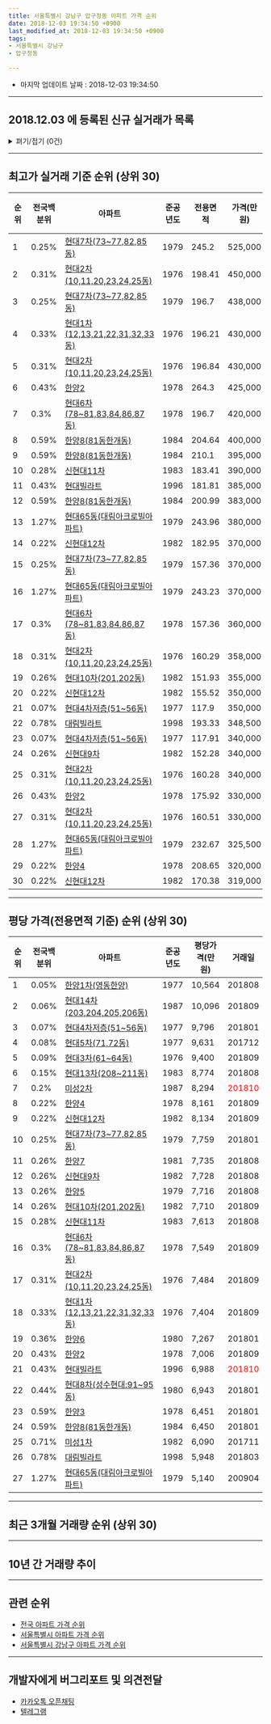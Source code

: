 ```yaml
---
title: 서울특별시 강남구 압구정동 아파트 가격 순위
date: 2018-12-03 19:34:50 +0900
last_modified_at: 2018-12-03 19:34:50 +0900
tags:
- 서울특별시 강남구
- 압구정동

---
```


* 마지막 업데이트 날짜 : 2018-12-03 19:34:50

---

## 2018.12.03 에 등록된 신규 실거래가 목록

<details>
<summary>펴기/접기 (0건)</summary>
<div markdown="1">

|아파트|전국백분위|준공년도|전용면적|가격(만원)|평당가격(만원)|거래일|
|---|---|---|---|---|---|---|
|없음|||||||


</div>
</details>

---

## 최고가 실거래 기준 순위 (상위 30)


|순위|전국백분위|아파트|준공년도|전용면적|가격(만원)|평당가격(만원)|거래일|
|---|---|---|---|---|---|---|---|
|1|0.25%|[현대7차(73~77,82,85동)](https://search.naver.com/search.naver?query=%EC%84%9C%EC%9A%B8%ED%8A%B9%EB%B3%84%EC%8B%9C+%EA%B0%95%EB%82%A8%EA%B5%AC+%EC%95%95%EA%B5%AC%EC%A0%95%EB%8F%99+%ED%98%84%EB%8C%807%EC%B0%A8%2873%7E77%2C82%2C85%EB%8F%99%29)|1979|245.2|525,000|7,065|201806|
|2|0.31%|[현대2차(10,11,20,23,24,25동)](https://search.naver.com/search.naver?query=%EC%84%9C%EC%9A%B8%ED%8A%B9%EB%B3%84%EC%8B%9C+%EA%B0%95%EB%82%A8%EA%B5%AC+%EC%95%95%EA%B5%AC%EC%A0%95%EB%8F%99+%ED%98%84%EB%8C%802%EC%B0%A8%2810%2C11%2C20%2C23%2C24%2C25%EB%8F%99%29)|1976|198.41|450,000|7,484|201809|
|3|0.25%|[현대7차(73~77,82,85동)](https://search.naver.com/search.naver?query=%EC%84%9C%EC%9A%B8%ED%8A%B9%EB%B3%84%EC%8B%9C+%EA%B0%95%EB%82%A8%EA%B5%AC+%EC%95%95%EA%B5%AC%EC%A0%95%EB%8F%99+%ED%98%84%EB%8C%807%EC%B0%A8%2873%7E77%2C82%2C85%EB%8F%99%29)|1979|196.7|438,000|7,348|201808|
|4|0.33%|[현대1차(12,13,21,22,31,32,33동)](https://search.naver.com/search.naver?query=%EC%84%9C%EC%9A%B8%ED%8A%B9%EB%B3%84%EC%8B%9C+%EA%B0%95%EB%82%A8%EA%B5%AC+%EC%95%95%EA%B5%AC%EC%A0%95%EB%8F%99+%ED%98%84%EB%8C%801%EC%B0%A8%2812%2C13%2C21%2C22%2C31%2C32%2C33%EB%8F%99%29)|1976|196.21|430,000|7,232|201808|
|5|0.31%|[현대2차(10,11,20,23,24,25동)](https://search.naver.com/search.naver?query=%EC%84%9C%EC%9A%B8%ED%8A%B9%EB%B3%84%EC%8B%9C+%EA%B0%95%EB%82%A8%EA%B5%AC+%EC%95%95%EA%B5%AC%EC%A0%95%EB%8F%99+%ED%98%84%EB%8C%802%EC%B0%A8%2810%2C11%2C20%2C23%2C24%2C25%EB%8F%99%29)|1976|196.84|430,000|7,208|201807|
|6|0.43%|[한양2](https://search.naver.com/search.naver?query=%EC%84%9C%EC%9A%B8%ED%8A%B9%EB%B3%84%EC%8B%9C+%EA%B0%95%EB%82%A8%EA%B5%AC+%EC%95%95%EA%B5%AC%EC%A0%95%EB%8F%99+%ED%95%9C%EC%96%912)|1978|264.3|425,000|5,306|201702|
|7|0.3%|[현대6차(78~81,83,84,86,87동)](https://search.naver.com/search.naver?query=%EC%84%9C%EC%9A%B8%ED%8A%B9%EB%B3%84%EC%8B%9C+%EA%B0%95%EB%82%A8%EA%B5%AC+%EC%95%95%EA%B5%AC%EC%A0%95%EB%8F%99+%ED%98%84%EB%8C%806%EC%B0%A8%2878%7E81%2C83%2C84%2C86%2C87%EB%8F%99%29)|1978|196.7|420,000|7,046|201808|
|8|0.59%|[한양8(81동한개동)](https://search.naver.com/search.naver?query=%EC%84%9C%EC%9A%B8%ED%8A%B9%EB%B3%84%EC%8B%9C+%EA%B0%95%EB%82%A8%EA%B5%AC+%EC%95%95%EA%B5%AC%EC%A0%95%EB%8F%99+%ED%95%9C%EC%96%918%2881%EB%8F%99%ED%95%9C%EA%B0%9C%EB%8F%99%29)|1984|204.64|400,000|6,450|201801|
|9|0.59%|[한양8(81동한개동)](https://search.naver.com/search.naver?query=%EC%84%9C%EC%9A%B8%ED%8A%B9%EB%B3%84%EC%8B%9C+%EA%B0%95%EB%82%A8%EA%B5%AC+%EC%95%95%EA%B5%AC%EC%A0%95%EB%8F%99+%ED%95%9C%EC%96%918%2881%EB%8F%99%ED%95%9C%EA%B0%9C%EB%8F%99%29)|1984|210.1|395,000|6,204|201712|
|10|0.28%|[신현대11차](https://search.naver.com/search.naver?query=%EC%84%9C%EC%9A%B8%ED%8A%B9%EB%B3%84%EC%8B%9C+%EA%B0%95%EB%82%A8%EA%B5%AC+%EC%95%95%EA%B5%AC%EC%A0%95%EB%8F%99+%EC%8B%A0%ED%98%84%EB%8C%8011%EC%B0%A8)|1983|183.41|390,000|7,017|201809|
|11|0.43%|[현대빌라트](https://search.naver.com/search.naver?query=%EC%84%9C%EC%9A%B8%ED%8A%B9%EB%B3%84%EC%8B%9C+%EA%B0%95%EB%82%A8%EA%B5%AC+%EC%95%95%EA%B5%AC%EC%A0%95%EB%8F%99+%ED%98%84%EB%8C%80%EB%B9%8C%EB%9D%BC%ED%8A%B8)|1996|181.81|385,000|6,988|<span style="color:red">201810</span>|
|12|0.59%|[한양8(81동한개동)](https://search.naver.com/search.naver?query=%EC%84%9C%EC%9A%B8%ED%8A%B9%EB%B3%84%EC%8B%9C+%EA%B0%95%EB%82%A8%EA%B5%AC+%EC%95%95%EA%B5%AC%EC%A0%95%EB%8F%99+%ED%95%9C%EC%96%918%2881%EB%8F%99%ED%95%9C%EA%B0%9C%EB%8F%99%29)|1984|200.99|383,000|6,288|201712|
|13|1.27%|[현대65동(대림아크로빌아파트)](https://search.naver.com/search.naver?query=%EC%84%9C%EC%9A%B8%ED%8A%B9%EB%B3%84%EC%8B%9C+%EA%B0%95%EB%82%A8%EA%B5%AC+%EC%95%95%EA%B5%AC%EC%A0%95%EB%8F%99+%ED%98%84%EB%8C%8065%EB%8F%99%28%EB%8C%80%EB%A6%BC%EC%95%84%ED%81%AC%EB%A1%9C%EB%B9%8C%EC%95%84%ED%8C%8C%ED%8A%B8%29)|1979|243.96|380,000|5,140|200904|
|14|0.22%|[신현대12차](https://search.naver.com/search.naver?query=%EC%84%9C%EC%9A%B8%ED%8A%B9%EB%B3%84%EC%8B%9C+%EA%B0%95%EB%82%A8%EA%B5%AC+%EC%95%95%EA%B5%AC%EC%A0%95%EB%8F%99+%EC%8B%A0%ED%98%84%EB%8C%8012%EC%B0%A8)|1982|182.95|370,000|6,673|201711|
|15|0.25%|[현대7차(73~77,82,85동)](https://search.naver.com/search.naver?query=%EC%84%9C%EC%9A%B8%ED%8A%B9%EB%B3%84%EC%8B%9C+%EA%B0%95%EB%82%A8%EA%B5%AC+%EC%95%95%EA%B5%AC%EC%A0%95%EB%8F%99+%ED%98%84%EB%8C%807%EC%B0%A8%2873%7E77%2C82%2C85%EB%8F%99%29)|1979|157.36|370,000|7,759|201801|
|16|1.27%|[현대65동(대림아크로빌아파트)](https://search.naver.com/search.naver?query=%EC%84%9C%EC%9A%B8%ED%8A%B9%EB%B3%84%EC%8B%9C+%EA%B0%95%EB%82%A8%EA%B5%AC+%EC%95%95%EA%B5%AC%EC%A0%95%EB%8F%99+%ED%98%84%EB%8C%8065%EB%8F%99%28%EB%8C%80%EB%A6%BC%EC%95%84%ED%81%AC%EB%A1%9C%EB%B9%8C%EC%95%84%ED%8C%8C%ED%8A%B8%29)|1979|243.23|370,000|5,019|200611|
|17|0.3%|[현대6차(78~81,83,84,86,87동)](https://search.naver.com/search.naver?query=%EC%84%9C%EC%9A%B8%ED%8A%B9%EB%B3%84%EC%8B%9C+%EA%B0%95%EB%82%A8%EA%B5%AC+%EC%95%95%EA%B5%AC%EC%A0%95%EB%8F%99+%ED%98%84%EB%8C%806%EC%B0%A8%2878%7E81%2C83%2C84%2C86%2C87%EB%8F%99%29)|1978|157.36|360,000|7,549|201809|
|18|0.31%|[현대2차(10,11,20,23,24,25동)](https://search.naver.com/search.naver?query=%EC%84%9C%EC%9A%B8%ED%8A%B9%EB%B3%84%EC%8B%9C+%EA%B0%95%EB%82%A8%EA%B5%AC+%EC%95%95%EA%B5%AC%EC%A0%95%EB%8F%99+%ED%98%84%EB%8C%802%EC%B0%A8%2810%2C11%2C20%2C23%2C24%2C25%EB%8F%99%29)|1976|160.29|358,000|7,370|201808|
|19|0.26%|[현대10차(201,202동)](https://search.naver.com/search.naver?query=%EC%84%9C%EC%9A%B8%ED%8A%B9%EB%B3%84%EC%8B%9C+%EA%B0%95%EB%82%A8%EA%B5%AC+%EC%95%95%EA%B5%AC%EC%A0%95%EB%8F%99+%ED%98%84%EB%8C%8010%EC%B0%A8%28201%2C202%EB%8F%99%29)|1982|151.93|355,000|7,710|201809|
|20|0.22%|[신현대12차](https://search.naver.com/search.naver?query=%EC%84%9C%EC%9A%B8%ED%8A%B9%EB%B3%84%EC%8B%9C+%EA%B0%95%EB%82%A8%EA%B5%AC+%EC%95%95%EA%B5%AC%EC%A0%95%EB%8F%99+%EC%8B%A0%ED%98%84%EB%8C%8012%EC%B0%A8)|1982|155.52|350,000|7,426|201801|
|21|0.07%|[현대4차저층(51~56동)](https://search.naver.com/search.naver?query=%EC%84%9C%EC%9A%B8%ED%8A%B9%EB%B3%84%EC%8B%9C+%EA%B0%95%EB%82%A8%EA%B5%AC+%EC%95%95%EA%B5%AC%EC%A0%95%EB%8F%99+%ED%98%84%EB%8C%804%EC%B0%A8%EC%A0%80%EC%B8%B5%2851%7E56%EB%8F%99%29)|1977|117.9|350,000|9,796|201801|
|22|0.78%|[대림빌라트](https://search.naver.com/search.naver?query=%EC%84%9C%EC%9A%B8%ED%8A%B9%EB%B3%84%EC%8B%9C+%EA%B0%95%EB%82%A8%EA%B5%AC+%EC%95%95%EA%B5%AC%EC%A0%95%EB%8F%99+%EB%8C%80%EB%A6%BC%EB%B9%8C%EB%9D%BC%ED%8A%B8)|1998|193.33|348,500|5,948|201803|
|23|0.07%|[현대4차저층(51~56동)](https://search.naver.com/search.naver?query=%EC%84%9C%EC%9A%B8%ED%8A%B9%EB%B3%84%EC%8B%9C+%EA%B0%95%EB%82%A8%EA%B5%AC+%EC%95%95%EA%B5%AC%EC%A0%95%EB%8F%99+%ED%98%84%EB%8C%804%EC%B0%A8%EC%A0%80%EC%B8%B5%2851%7E56%EB%8F%99%29)|1977|117.91|340,000|9,515|201712|
|24|0.26%|[신현대9차](https://search.naver.com/search.naver?query=%EC%84%9C%EC%9A%B8%ED%8A%B9%EB%B3%84%EC%8B%9C+%EA%B0%95%EB%82%A8%EA%B5%AC+%EC%95%95%EA%B5%AC%EC%A0%95%EB%8F%99+%EC%8B%A0%ED%98%84%EB%8C%809%EC%B0%A8)|1982|152.28|340,000|7,368|201808|
|25|0.31%|[현대2차(10,11,20,23,24,25동)](https://search.naver.com/search.naver?query=%EC%84%9C%EC%9A%B8%ED%8A%B9%EB%B3%84%EC%8B%9C+%EA%B0%95%EB%82%A8%EA%B5%AC+%EC%95%95%EA%B5%AC%EC%A0%95%EB%8F%99+%ED%98%84%EB%8C%802%EC%B0%A8%2810%2C11%2C20%2C23%2C24%2C25%EB%8F%99%29)|1976|160.28|340,000|7,000|201808|
|26|0.43%|[한양2](https://search.naver.com/search.naver?query=%EC%84%9C%EC%9A%B8%ED%8A%B9%EB%B3%84%EC%8B%9C+%EA%B0%95%EB%82%A8%EA%B5%AC+%EC%95%95%EA%B5%AC%EC%A0%95%EB%8F%99+%ED%95%9C%EC%96%912)|1978|175.92|330,000|6,190|201801|
|27|0.31%|[현대2차(10,11,20,23,24,25동)](https://search.naver.com/search.naver?query=%EC%84%9C%EC%9A%B8%ED%8A%B9%EB%B3%84%EC%8B%9C+%EA%B0%95%EB%82%A8%EA%B5%AC+%EC%95%95%EA%B5%AC%EC%A0%95%EB%8F%99+%ED%98%84%EB%8C%802%EC%B0%A8%2810%2C11%2C20%2C23%2C24%2C25%EB%8F%99%29)|1976|160.51|330,000|6,784|<span style="color:red">201810</span>|
|28|1.27%|[현대65동(대림아크로빌아파트)](https://search.naver.com/search.naver?query=%EC%84%9C%EC%9A%B8%ED%8A%B9%EB%B3%84%EC%8B%9C+%EA%B0%95%EB%82%A8%EA%B5%AC+%EC%95%95%EA%B5%AC%EC%A0%95%EB%8F%99+%ED%98%84%EB%8C%8065%EB%8F%99%28%EB%8C%80%EB%A6%BC%EC%95%84%ED%81%AC%EB%A1%9C%EB%B9%8C%EC%95%84%ED%8C%8C%ED%8A%B8%29)|1979|232.67|325,500|4,616|201010|
|29|0.22%|[한양4](https://search.naver.com/search.naver?query=%EC%84%9C%EC%9A%B8%ED%8A%B9%EB%B3%84%EC%8B%9C+%EA%B0%95%EB%82%A8%EA%B5%AC+%EC%95%95%EA%B5%AC%EC%A0%95%EB%8F%99+%ED%95%9C%EC%96%914)|1978|208.65|320,000|5,061|201705|
|30|0.22%|[신현대12차](https://search.naver.com/search.naver?query=%EC%84%9C%EC%9A%B8%ED%8A%B9%EB%B3%84%EC%8B%9C+%EA%B0%95%EB%82%A8%EA%B5%AC+%EC%95%95%EA%B5%AC%EC%A0%95%EB%8F%99+%EC%8B%A0%ED%98%84%EB%8C%8012%EC%B0%A8)|1982|170.38|319,000|6,178|201706|


---

## 평당 가격(전용면적 기준) 순위 (상위 30)


|순위|전국백분위|아파트|준공년도|평당가격(만원)|거래일|
|---|---|---|---|---|---|
|1|0.05%|[한양1차(영동한양)](https://search.naver.com/search.naver?query=%EC%84%9C%EC%9A%B8%ED%8A%B9%EB%B3%84%EC%8B%9C+%EA%B0%95%EB%82%A8%EA%B5%AC+%EC%95%95%EA%B5%AC%EC%A0%95%EB%8F%99+%ED%95%9C%EC%96%911%EC%B0%A8%28%EC%98%81%EB%8F%99%ED%95%9C%EC%96%91%29)|1977|10,564|201808|
|2|0.06%|[현대14차(203,204,205,206동)](https://search.naver.com/search.naver?query=%EC%84%9C%EC%9A%B8%ED%8A%B9%EB%B3%84%EC%8B%9C+%EA%B0%95%EB%82%A8%EA%B5%AC+%EC%95%95%EA%B5%AC%EC%A0%95%EB%8F%99+%ED%98%84%EB%8C%8014%EC%B0%A8%28203%2C204%2C205%2C206%EB%8F%99%29)|1987|10,096|201809|
|3|0.07%|[현대4차저층(51~56동)](https://search.naver.com/search.naver?query=%EC%84%9C%EC%9A%B8%ED%8A%B9%EB%B3%84%EC%8B%9C+%EA%B0%95%EB%82%A8%EA%B5%AC+%EC%95%95%EA%B5%AC%EC%A0%95%EB%8F%99+%ED%98%84%EB%8C%804%EC%B0%A8%EC%A0%80%EC%B8%B5%2851%7E56%EB%8F%99%29)|1977|9,796|201801|
|4|0.08%|[현대5차(71,72동)](https://search.naver.com/search.naver?query=%EC%84%9C%EC%9A%B8%ED%8A%B9%EB%B3%84%EC%8B%9C+%EA%B0%95%EB%82%A8%EA%B5%AC+%EC%95%95%EA%B5%AC%EC%A0%95%EB%8F%99+%ED%98%84%EB%8C%805%EC%B0%A8%2871%2C72%EB%8F%99%29)|1977|9,631|201712|
|5|0.09%|[현대3차(61~64동)](https://search.naver.com/search.naver?query=%EC%84%9C%EC%9A%B8%ED%8A%B9%EB%B3%84%EC%8B%9C+%EA%B0%95%EB%82%A8%EA%B5%AC+%EC%95%95%EA%B5%AC%EC%A0%95%EB%8F%99+%ED%98%84%EB%8C%803%EC%B0%A8%2861%7E64%EB%8F%99%29)|1976|9,400|201809|
|6|0.15%|[현대13차(208~211동)](https://search.naver.com/search.naver?query=%EC%84%9C%EC%9A%B8%ED%8A%B9%EB%B3%84%EC%8B%9C+%EA%B0%95%EB%82%A8%EA%B5%AC+%EC%95%95%EA%B5%AC%EC%A0%95%EB%8F%99+%ED%98%84%EB%8C%8013%EC%B0%A8%28208%7E211%EB%8F%99%29)|1983|8,774|201808|
|7|0.2%|[미성2차](https://search.naver.com/search.naver?query=%EC%84%9C%EC%9A%B8%ED%8A%B9%EB%B3%84%EC%8B%9C+%EA%B0%95%EB%82%A8%EA%B5%AC+%EC%95%95%EA%B5%AC%EC%A0%95%EB%8F%99+%EB%AF%B8%EC%84%B12%EC%B0%A8)|1987|8,294|<span style="color:red">201810</span>|
|8|0.22%|[한양4](https://search.naver.com/search.naver?query=%EC%84%9C%EC%9A%B8%ED%8A%B9%EB%B3%84%EC%8B%9C+%EA%B0%95%EB%82%A8%EA%B5%AC+%EC%95%95%EA%B5%AC%EC%A0%95%EB%8F%99+%ED%95%9C%EC%96%914)|1978|8,161|201809|
|9|0.22%|[신현대12차](https://search.naver.com/search.naver?query=%EC%84%9C%EC%9A%B8%ED%8A%B9%EB%B3%84%EC%8B%9C+%EA%B0%95%EB%82%A8%EA%B5%AC+%EC%95%95%EA%B5%AC%EC%A0%95%EB%8F%99+%EC%8B%A0%ED%98%84%EB%8C%8012%EC%B0%A8)|1982|8,134|201809|
|10|0.25%|[현대7차(73~77,82,85동)](https://search.naver.com/search.naver?query=%EC%84%9C%EC%9A%B8%ED%8A%B9%EB%B3%84%EC%8B%9C+%EA%B0%95%EB%82%A8%EA%B5%AC+%EC%95%95%EA%B5%AC%EC%A0%95%EB%8F%99+%ED%98%84%EB%8C%807%EC%B0%A8%2873%7E77%2C82%2C85%EB%8F%99%29)|1979|7,759|201801|
|11|0.26%|[한양7](https://search.naver.com/search.naver?query=%EC%84%9C%EC%9A%B8%ED%8A%B9%EB%B3%84%EC%8B%9C+%EA%B0%95%EB%82%A8%EA%B5%AC+%EC%95%95%EA%B5%AC%EC%A0%95%EB%8F%99+%ED%95%9C%EC%96%917)|1981|7,735|201808|
|12|0.26%|[신현대9차](https://search.naver.com/search.naver?query=%EC%84%9C%EC%9A%B8%ED%8A%B9%EB%B3%84%EC%8B%9C+%EA%B0%95%EB%82%A8%EA%B5%AC+%EC%95%95%EA%B5%AC%EC%A0%95%EB%8F%99+%EC%8B%A0%ED%98%84%EB%8C%809%EC%B0%A8)|1982|7,728|201808|
|13|0.26%|[한양5](https://search.naver.com/search.naver?query=%EC%84%9C%EC%9A%B8%ED%8A%B9%EB%B3%84%EC%8B%9C+%EA%B0%95%EB%82%A8%EA%B5%AC+%EC%95%95%EA%B5%AC%EC%A0%95%EB%8F%99+%ED%95%9C%EC%96%915)|1979|7,716|201808|
|14|0.26%|[현대10차(201,202동)](https://search.naver.com/search.naver?query=%EC%84%9C%EC%9A%B8%ED%8A%B9%EB%B3%84%EC%8B%9C+%EA%B0%95%EB%82%A8%EA%B5%AC+%EC%95%95%EA%B5%AC%EC%A0%95%EB%8F%99+%ED%98%84%EB%8C%8010%EC%B0%A8%28201%2C202%EB%8F%99%29)|1982|7,710|201809|
|15|0.28%|[신현대11차](https://search.naver.com/search.naver?query=%EC%84%9C%EC%9A%B8%ED%8A%B9%EB%B3%84%EC%8B%9C+%EA%B0%95%EB%82%A8%EA%B5%AC+%EC%95%95%EA%B5%AC%EC%A0%95%EB%8F%99+%EC%8B%A0%ED%98%84%EB%8C%8011%EC%B0%A8)|1983|7,613|201808|
|16|0.3%|[현대6차(78~81,83,84,86,87동)](https://search.naver.com/search.naver?query=%EC%84%9C%EC%9A%B8%ED%8A%B9%EB%B3%84%EC%8B%9C+%EA%B0%95%EB%82%A8%EA%B5%AC+%EC%95%95%EA%B5%AC%EC%A0%95%EB%8F%99+%ED%98%84%EB%8C%806%EC%B0%A8%2878%7E81%2C83%2C84%2C86%2C87%EB%8F%99%29)|1978|7,549|201809|
|17|0.31%|[현대2차(10,11,20,23,24,25동)](https://search.naver.com/search.naver?query=%EC%84%9C%EC%9A%B8%ED%8A%B9%EB%B3%84%EC%8B%9C+%EA%B0%95%EB%82%A8%EA%B5%AC+%EC%95%95%EA%B5%AC%EC%A0%95%EB%8F%99+%ED%98%84%EB%8C%802%EC%B0%A8%2810%2C11%2C20%2C23%2C24%2C25%EB%8F%99%29)|1976|7,484|201809|
|18|0.33%|[현대1차(12,13,21,22,31,32,33동)](https://search.naver.com/search.naver?query=%EC%84%9C%EC%9A%B8%ED%8A%B9%EB%B3%84%EC%8B%9C+%EA%B0%95%EB%82%A8%EA%B5%AC+%EC%95%95%EA%B5%AC%EC%A0%95%EB%8F%99+%ED%98%84%EB%8C%801%EC%B0%A8%2812%2C13%2C21%2C22%2C31%2C32%2C33%EB%8F%99%29)|1976|7,404|201809|
|19|0.36%|[한양6](https://search.naver.com/search.naver?query=%EC%84%9C%EC%9A%B8%ED%8A%B9%EB%B3%84%EC%8B%9C+%EA%B0%95%EB%82%A8%EA%B5%AC+%EC%95%95%EA%B5%AC%EC%A0%95%EB%8F%99+%ED%95%9C%EC%96%916)|1980|7,267|201801|
|20|0.43%|[한양2](https://search.naver.com/search.naver?query=%EC%84%9C%EC%9A%B8%ED%8A%B9%EB%B3%84%EC%8B%9C+%EA%B0%95%EB%82%A8%EA%B5%AC+%EC%95%95%EA%B5%AC%EC%A0%95%EB%8F%99+%ED%95%9C%EC%96%912)|1978|7,006|201809|
|21|0.43%|[현대빌라트](https://search.naver.com/search.naver?query=%EC%84%9C%EC%9A%B8%ED%8A%B9%EB%B3%84%EC%8B%9C+%EA%B0%95%EB%82%A8%EA%B5%AC+%EC%95%95%EA%B5%AC%EC%A0%95%EB%8F%99+%ED%98%84%EB%8C%80%EB%B9%8C%EB%9D%BC%ED%8A%B8)|1996|6,988|<span style="color:red">201810</span>|
|22|0.44%|[현대8차(성수현대:91~95동)](https://search.naver.com/search.naver?query=%EC%84%9C%EC%9A%B8%ED%8A%B9%EB%B3%84%EC%8B%9C+%EA%B0%95%EB%82%A8%EA%B5%AC+%EC%95%95%EA%B5%AC%EC%A0%95%EB%8F%99+%ED%98%84%EB%8C%808%EC%B0%A8%28%EC%84%B1%EC%88%98%ED%98%84%EB%8C%80%3A91%7E95%EB%8F%99%29)|1980|6,943|201801|
|23|0.59%|[한양3](https://search.naver.com/search.naver?query=%EC%84%9C%EC%9A%B8%ED%8A%B9%EB%B3%84%EC%8B%9C+%EA%B0%95%EB%82%A8%EA%B5%AC+%EC%95%95%EA%B5%AC%EC%A0%95%EB%8F%99+%ED%95%9C%EC%96%913)|1978|6,451|201801|
|24|0.59%|[한양8(81동한개동)](https://search.naver.com/search.naver?query=%EC%84%9C%EC%9A%B8%ED%8A%B9%EB%B3%84%EC%8B%9C+%EA%B0%95%EB%82%A8%EA%B5%AC+%EC%95%95%EA%B5%AC%EC%A0%95%EB%8F%99+%ED%95%9C%EC%96%918%2881%EB%8F%99%ED%95%9C%EA%B0%9C%EB%8F%99%29)|1984|6,450|201801|
|25|0.71%|[미성1차](https://search.naver.com/search.naver?query=%EC%84%9C%EC%9A%B8%ED%8A%B9%EB%B3%84%EC%8B%9C+%EA%B0%95%EB%82%A8%EA%B5%AC+%EC%95%95%EA%B5%AC%EC%A0%95%EB%8F%99+%EB%AF%B8%EC%84%B11%EC%B0%A8)|1982|6,090|201711|
|26|0.78%|[대림빌라트](https://search.naver.com/search.naver?query=%EC%84%9C%EC%9A%B8%ED%8A%B9%EB%B3%84%EC%8B%9C+%EA%B0%95%EB%82%A8%EA%B5%AC+%EC%95%95%EA%B5%AC%EC%A0%95%EB%8F%99+%EB%8C%80%EB%A6%BC%EB%B9%8C%EB%9D%BC%ED%8A%B8)|1998|5,948|201803|
|27|1.27%|[현대65동(대림아크로빌아파트)](https://search.naver.com/search.naver?query=%EC%84%9C%EC%9A%B8%ED%8A%B9%EB%B3%84%EC%8B%9C+%EA%B0%95%EB%82%A8%EA%B5%AC+%EC%95%95%EA%B5%AC%EC%A0%95%EB%8F%99+%ED%98%84%EB%8C%8065%EB%8F%99%28%EB%8C%80%EB%A6%BC%EC%95%84%ED%81%AC%EB%A1%9C%EB%B9%8C%EC%95%84%ED%8C%8C%ED%8A%B8%29)|1979|5,140|200904|


---

## 최근 3개월 거래량 순위 (상위 30)


<div style="width:100%;">
    <canvas id="deal_count_ranking" height="250"></canvas>
</div>


<script>
new Chart(document.getElementById("deal_count_ranking"), {
    type: 'horizontalBar',
    data: {
        labels: ['한양1차(영동한양)', '현대6차(78~81,83,84,86,87동)', '미성2차', '현대2차(10,11,20,23,24,25동)', '현대빌라트'],
        datasets: [{
            label: '실거래 수',
            data: [2, 1, 1, 1, 1],
            borderColor: "rgba(255, 0, 128, 1)",
            backgroundColor: "rgba(255, 0, 128, 0.5)",
            fill: false,
        }]
    },
    options: {
        responsive: true,
        title: {
            display: true,
            text: '최근 3개월 거래량 순위'
        },
        tooltips: {
            mode: 'index',
            intersect: false,
            callbacks: {
                title: function(tooltipItems, data) {
                    return "실거래 수:";
                },
                label: function(tooltipItem, data) {
                    return data.labels[tooltipItem.index] + ": " + tooltipItem.xLabel;
                }
            }
        },
        hover: {
            mode: 'nearest',
            intersect: true
        },
        scales: {
            xAxes: [{
                display: true,
                scaleLabel: {
                    display: true,
                    labelString: '실거래 수'
                },
                ticks: {
                    suggestedMin: 0,
                }
            }],
            yAxes: [{
                display: true,
                ticks: {
                    autoSkip: false,
                    callback: function(value, index, values) {
                        if (value.length > 15)
                            return value.substr(0, 13) + "...";
                        else
                            return value;
                    }
                },
                scaleLabel: {
                    display: false,
                }
            }]
        }
    }
});

</script>


---

## 10년 간 거래량 추이


<div style="width:100%;">
    <canvas id="deal_progress" height="250"></canvas>
</div>

<script>
new Chart(document.getElementById("deal_progress"), {
    type: 'line',
    data: {
        labels: ['200812','200901','200902','200903','200904','200905','200906','200907','200908','200909','200910','200911','200912','201001','201002','201003','201004','201005','201006','201007','201008','201009','201010','201011','201012','201101','201102','201103','201104','201105','201106','201107','201108','201109','201110','201111','201112','201201','201202','201203','201204','201205','201206','201207','201208','201209','201210','201211','201212','201301','201302','201303','201304','201305','201306','201307','201308','201309','201310','201311','201312','201401','201402','201403','201404','201405','201406','201407','201408','201409','201410','201411','201412','201501','201502','201503','201504','201505','201506','201507','201508','201509','201510','201511','201512','201601','201602','201603','201604','201605','201606','201607','201608','201609','201610','201611','201612','201701','201702','201703','201704','201705','201706','201707','201708','201709','201710','201711','201712','201801','201802','201803','201804','201805','201806','201807','201808','201809','201810','201811','201812'],
        datasets: [{
            label: '실거래 수',
            pointRadius: 1,
            data: [12, 62, 54, 49, 78, 22, 59, 63, 44, 32, 25, 13, 17, 38, 20, 6, 13, 4, 2, 7, 12, 9, 26, 29, 54, 34, 20, 15, 10, 17, 17, 27, 10, 16, 9, 8, 20, 12, 15, 13, 21, 35, 13, 20, 11, 17, 31, 26, 24, 41, 58, 42, 40, 26, 20, 10, 17, 31, 30, 24, 40, 43, 62, 43, 29, 20, 21, 36, 57, 46, 19, 14, 19, 21, 19, 53, 48, 37, 36, 32, 22, 27, 36, 38, 17, 12, 16, 40, 55, 85, 58, 34, 34, 31, 28, 5, 2, 9, 23, 36, 39, 64, 28, 50, 14, 36, 30, 60, 56, 43, 15, 10, 4, 6, 10, 23, 47, 17, 5, 1, 0],
            borderColor: "rgba(255, 201, 14, 1)",
            backgroundColor: "rgba(255, 201, 14, 0.5)",
            fill: true,
        }]
    },
    options: {
        responsive: true,
        title: {
            display: true,
            text: '10년간 거래량 추이'
        },
        tooltips: {
            mode: 'index',
            intersect: false,
        },
        hover: {
            mode: 'nearest',
            intersect: true
        },
        scales: {
            xAxes: [{
                display: true,
                scaleLabel: {
                    display: true,
                    labelString: '년/월'
                }
            }],
            yAxes: [{
                display: true,
                ticks: {
                    suggestedMin: 0,
                },
                scaleLabel: {
                    display: true,
                    labelString: '실거래 수'
                }
            }]
        }
    }
});

</script>


---

## 관련 순위

- [전국 아파트 가격 순위](https://inasie.github.io/apt-ranking/전국)
- [서울특별시 아파트 가격 순위](https://inasie.github.io/apt-ranking/서울특별시)
- [서울특별시 강남구 아파트 가격 순위](https://inasie.github.io/apt-ranking/서울특별시-강남구)


---

## 개발자에게 버그리포트 및 의견전달

- [카카오톡 오픈채팅](https://open.kakao.com/o/gLJUAP4)
- [텔레그램](https://t.me/inasie)

